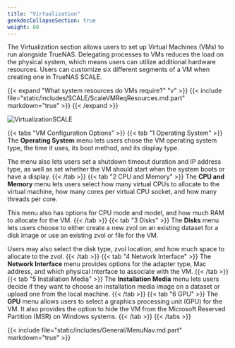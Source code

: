 ```yaml
---
title: "Virtualization"
geekdocCollapseSection: true
weight: 80
---
```


The Virtualization section allows users to set up Virtual Machines (VMs) to run alongside TrueNAS. Delegating processes to VMs reduces the load on the physical system, which means users can utilize additional hardware resources. Users can customize six different segments of a VM when creating one in TrueNAS SCALE.

{{< expand "What system resources do VMs require?" "v" >}}
{{< include file="static/includes/SCALE/ScaleVMReqResources.md.part" markdown="true" >}}
{{< /expand >}}

![VirtualizationSCALE](/images/SCALE/VirtualizationSCALE.png "SCALE Virtualization Screen")

{{< tabs "VM Configuration Options" >}}
{{< tab "1 Operating System" >}}
The **Operating System** menu lets users chose the VM operating system type, the time it uses, its boot method, and its display type.

The menu also lets users set a shutdown timeout duration and IP address type, as well as set whether the VM should start when the system boots or have a display.
{{< /tab >}}
{{< tab "2 CPU and Memory" >}}
The **CPU and Memory** menu lets users select how many virtual CPUs to allocate to the virtual machine, how many cores per virtual CPU socket, and how many threads per core.

This menu also has options for CPU mode and model, and how much RAM to allocate for the VM.
{{< /tab >}}
{{< tab "3 Disks" >}}
The **Disks** menu lets users choose to either create a new zvol on an existing dataset for a disk image or use an existing zvol or file for the VM.

Users may also select the disk type, zvol location, and how much space to allocate to the zvol.
{{< /tab >}}
{{< tab "4 Network Interface" >}}
The **Network Interface** menu provides options for the adapter type, Mac address, and which physical interface to associate with the VM.
{{< /tab >}}
{{< tab "5 Installation Media" >}}
The **Installation Media** menu lets users decide if they want to choose an installation media image on a dataset or upload one from the local machine.
{{< /tab >}}
{{< tab "6 GPU" >}}
The **GPU** menu allows users to select a graphics processing unit (GPU) for the VM. It also provides the option to hide the VM from the Microsoft Reserved Partition (MSR) on Windows systems.
{{< /tab >}}
{{< /tabs >}}

{{< include file="static/includes/General/MenuNav.md.part" markdown="true" >}}
